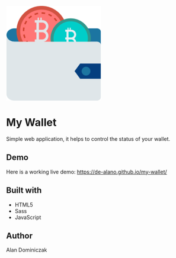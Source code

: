 ![My Wallet Logo](https://github.com/de-alano/my-wallet/blob/master/dist/images/favicon.png)

# My Wallet
Simple web application, it helps to control the status of your wallet.

## Demo
Here is a working live demo: https://de-alano.github.io/my-wallet/

## Built with
- HTML5
- Sass
- JavaScript

## Author
Alan Dominiczak